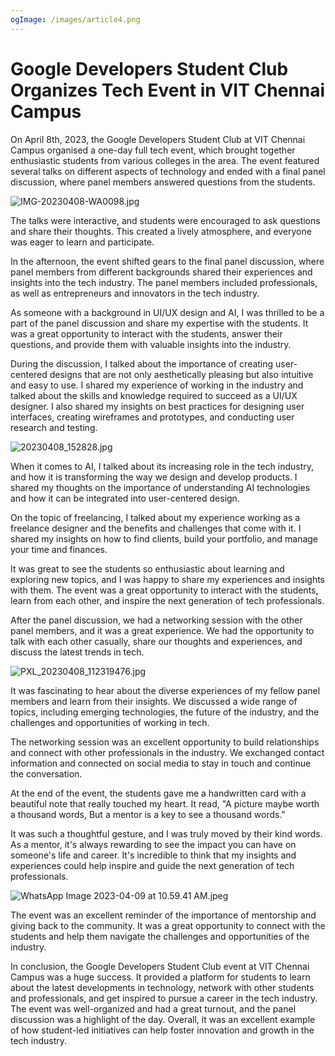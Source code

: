 ```yaml
---
ogImage: /images/article4.png
---
```


# Google Developers Student Club Organizes Tech Event in VIT Chennai Campus

On April 8th, 2023, the Google Developers Student Club at VIT Chennai Campus organised a one-day full tech event, which brought together enthusiastic students from various colleges in the area. The event featured several talks on different aspects of technology and ended with a final panel discussion, where panel members answered questions from the students.

![IMG-20230408-WA0098.jpg](/images/google-developers-student-club-organizes-tech-event-vit-chennai-campus.jpg)

The talks were interactive, and students were encouraged to ask questions and share their thoughts. This created a lively atmosphere, and everyone was eager to learn and participate.

In the afternoon, the event shifted gears to the final panel discussion, where panel members from different backgrounds shared their experiences and insights into the tech industry. The panel members included professionals, as well as entrepreneurs and innovators in the tech industry.

As someone with a background in UI/UX design and AI, I was thrilled to be a part of the panel discussion and share my expertise with the students. It was a great opportunity to interact with the students, answer their questions, and provide them with valuable insights into the industry.

During the discussion, I talked about the importance of creating user-centered designs that are not only aesthetically pleasing but also intuitive and easy to use. I shared my experience of working in the industry and talked about the skills and knowledge required to succeed as a UI/UX designer. I also shared my insights on best practices for designing user interfaces, creating wireframes and prototypes, and conducting user research and testing.

![20230408_152828.jpg](/images/20230408_152828.jpg)

When it comes to AI, I talked about its increasing role in the tech industry, and how it is transforming the way we design and develop products. I shared my thoughts on the importance of understanding AI technologies and how it can be integrated into user-centered design.

On the topic of freelancing, I talked about my experience working as a freelance designer and the benefits and challenges that come with it. I shared my insights on how to find clients, build your portfolio, and manage your time and finances.

It was great to see the students so enthusiastic about learning and exploring new topics, and I was happy to share my experiences and insights with them. The event was a great opportunity to interact with the students, learn from each other, and inspire the next generation of tech professionals.

After the panel discussion, we had a networking session with the other panel members, and it was a great experience. We had the opportunity to talk with each other casually, share our thoughts and experiences, and discuss the latest trends in tech.

![PXL_20230408_112319476.jpg](/images/PXL_20230408_112319476.jpg)

It was fascinating to hear about the diverse experiences of my fellow panel members and learn from their insights. We discussed a wide range of topics, including emerging technologies, the future of the industry, and the challenges and opportunities of working in tech.

The networking session was an excellent opportunity to build relationships and connect with other professionals in the industry. We exchanged contact information and connected on social media to stay in touch and continue the conversation.

At the end of the event, the students gave me a handwritten card with a beautiful note that really touched my heart. It read, "A picture maybe worth a thousand words, But a mentor is a key to see a thousand words."

It was such a thoughtful gesture, and I was truly moved by their kind words. As a mentor, it's always rewarding to see the impact you can have on someone's life and career. It's incredible to think that my insights and experiences could help inspire and guide the next generation of tech professionals.

![WhatsApp Image 2023-04-09 at 10.59.41 AM.jpeg](/images/WhatsApp_Image_2023-04-09_at_10.59.41_AM.jpeg)

The event was an excellent reminder of the importance of mentorship and giving back to the community. It was a great opportunity to connect with the students and help them navigate the challenges and opportunities of the industry.

In conclusion, the Google Developers Student Club event at VIT Chennai Campus was a huge success. It provided a platform for students to learn about the latest developments in technology, network with other students and professionals, and get inspired to pursue a career in the tech industry. The event was well-organized and had a great turnout, and the panel discussion was a highlight of the day. Overall, it was an excellent example of how student-led initiatives can help foster innovation and growth in the tech industry.